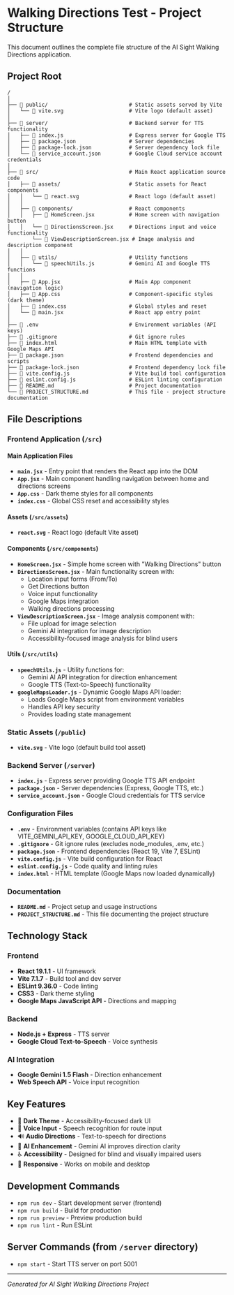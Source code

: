 # Walking Directions Test - Project Structure

This document outlines the complete file structure of the AI Sight Walking Directions application.

## Project Root
```
/
│
├── 📁 public/                          # Static assets served by Vite
│   └── 📄 vite.svg                     # Vite logo (default asset)
│
├── 📁 server/                          # Backend server for TTS functionality
│   ├── 📄 index.js                     # Express server for Google TTS
│   ├── 📄 package.json                 # Server dependencies
│   ├── 📄 package-lock.json            # Server dependency lock file
│   └── 📄 service_account.json         # Google Cloud service account credentials
│
├── 📁 src/                             # Main React application source code
│   ├── 📁 assets/                      # Static assets for React components
│   │   └── 📄 react.svg                # React logo (default asset)
│   │
│   ├── 📁 components/                  # React components
│   │   ├── 📄 HomeScreen.jsx           # Home screen with navigation button
│   │   └── 📄 DirectionsScreen.jsx     # Directions input and voice functionality
        └── 📄 ViewDescriptionScreen.jsx # Image analysis and description component
│   │
│   ├── 📁 utils/                       # Utility functions
│   │   └── 📄 speechUtils.js           # Gemini AI and Google TTS functions
│   │
│   ├── 📄 App.jsx                      # Main App component (navigation logic)
│   ├── 📄 App.css                      # Component-specific styles (dark theme)
│   ├── 📄 index.css                    # Global styles and reset
│   └── 📄 main.jsx                     # React app entry point
│
├── 📄 .env                             # Environment variables (API keys)
├── 📄 .gitignore                       # Git ignore rules
├── 📄 index.html                       # Main HTML template with Google Maps API
├── 📄 package.json                     # Frontend dependencies and scripts
├── 📄 package-lock.json                # Frontend dependency lock file
├── 📄 vite.config.js                   # Vite build tool configuration
├── 📄 eslint.config.js                 # ESLint linting configuration
├── 📄 README.md                        # Project documentation
└── 📄 PROJECT_STRUCTURE.md             # This file - project structure documentation
```

## File Descriptions

### Frontend Application (`/src`)

#### **Main Application Files**
- **`main.jsx`** - Entry point that renders the React app into the DOM
- **`App.jsx`** - Main component handling navigation between home and directions screens
- **`App.css`** - Dark theme styles for all components
- **`index.css`** - Global CSS reset and accessibility styles

#### **Assets (`/src/assets`)**
- **`react.svg`** - React logo (default Vite asset)

#### **Components (`/src/components`)**
- **`HomeScreen.jsx`** - Simple home screen with "Walking Directions" button
- **`DirectionsScreen.jsx`** - Main functionality screen with:
  - Location input forms (From/To)
  - Get Directions button
  - Voice input functionality
  - Google Maps integration
  - Walking directions processing
- **`ViewDescriptionScreen.jsx`** - Image analysis component with:
  - File upload for image selection
  - Gemini AI integration for image description
  - Accessibility-focused image analysis for blind users

#### **Utils (`/src/utils`)**
- **`speechUtils.js`** - Utility functions for:
  - Gemini AI API integration for direction enhancement
  - Google TTS (Text-to-Speech) functionality
- **`googleMapsLoader.js`** - Dynamic Google Maps API loader:
  - Loads Google Maps script from environment variables
  - Handles API key security
  - Provides loading state management

### Static Assets (`/public`)
- **`vite.svg`** - Vite logo (default build tool asset)

### Backend Server (`/server`)
- **`index.js`** - Express server providing Google TTS API endpoint
- **`package.json`** - Server dependencies (Express, Google TTS, etc.)
- **`service_account.json`** - Google Cloud credentials for TTS service

### Configuration Files
- **`.env`** - Environment variables (contains API keys like VITE_GEMINI_API_KEY, GOOGLE_CLOUD_API_KEY)
- **`.gitignore`** - Git ignore rules (excludes node_modules, .env, etc.)
- **`package.json`** - Frontend dependencies (React 19, Vite 7, ESLint)
- **`vite.config.js`** - Vite build configuration for React
- **`eslint.config.js`** - Code quality and linting rules
- **`index.html`** - HTML template (Google Maps now loaded dynamically)

### Documentation
- **`README.md`** - Project setup and usage instructions
- **`PROJECT_STRUCTURE.md`** - This file documenting the project structure

## Technology Stack

### Frontend
- **React 19.1.1** - UI framework
- **Vite 7.1.7** - Build tool and dev server
- **ESLint 9.36.0** - Code linting
- **CSS3** - Dark theme styling
- **Google Maps JavaScript API** - Directions and mapping

### Backend
- **Node.js + Express** - TTS server
- **Google Cloud Text-to-Speech** - Voice synthesis

### AI Integration
- **Google Gemini 1.5 Flash** - Direction enhancement
- **Web Speech API** - Voice input recognition

## Key Features
- 🌙 **Dark Theme** - Accessibility-focused dark UI
- 🎤 **Voice Input** - Speech recognition for route input
- 🔊 **Audio Directions** - Text-to-speech for directions
- 🤖 **AI Enhancement** - Gemini AI improves direction clarity
- ♿ **Accessibility** - Designed for blind and visually impaired users
- 📱 **Responsive** - Works on mobile and desktop

## Development Commands
- `npm run dev` - Start development server (frontend)
- `npm run build` - Build for production
- `npm run preview` - Preview production build
- `npm run lint` - Run ESLint

## Server Commands (from `/server` directory)
- `npm start` - Start TTS server on port 5001

---
*Generated for AI Sight Walking Directions Project*